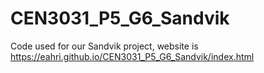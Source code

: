 # CEN3031_P5_G6_Sandvik
Code used for our Sandvik project, website is https://eahri.github.io/CEN3031_P5_G6_Sandvik/index.html
